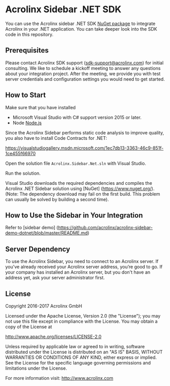 # Acrolinx Sidebar .NET SDK

You can use the Acrolinx sidebar .NET SDK [NuGet package](https://www.nuget.org/packages/Acrolinx.Sidebar/) to integrate Acrolinx in your .NET application. You can take deeper look into the SDK code in this repository.

## Prerequisites

Please contact Acrolinx SDK support (sdk-support@acrolinx.com) for initial consulting. 
We like to schedule a kickoff meeting to answer any questions about your integration project. 
After the meeting, we provide you with test server credentials and configuration settings you would need to get started.

## How to Start

Make sure that you have installed
* Microsoft Visual Studio with C# support version 2015 or later.
* Node [Node.js](https://nodejs.org/en/download/)

Since the Acrolinx Sidebar performs static code analysis to improve quality, you also have to install Code Contracts for .NET:

https://visualstudiogallery.msdn.microsoft.com/1ec7db13-3363-46c9-851f-1ce455f66970

Open the solution file `Acrolinx.Sidebar.Net.sln` with Visual Studio.

Run the solution.
 
Visual Studio downloads the required dependencies and compiles the Acrolinx .NET Sidebar solution using [NuGet] (https://www.nuget.org/).
(Note: The dependency download may fail on the first build. This problem can usually be solved by building a second time).

## How to Use the Sidebar in Your Integration

Refer to [sidebar demo] (https://github.com/acrolinx/acrolinx-sidebar-demo-dotnet/blob/master/README.md)

## Server Dependency

To use the Acrolinx Sidebar, you need to connect to an Acrolinx server. If you've already received your Acrolinx server address, you’re good to go. If your company has installed an Acrolinx server, but you don't have an address yet, ask your server administrator first.

## License

Copyright 2016-2017 Acrolinx GmbH

Licensed under the Apache License, Version 2.0 (the "License");
you may not use this file except in compliance with the License.
You may obtain a copy of the License at

http://www.apache.org/licenses/LICENSE-2.0

Unless required by applicable law or agreed to in writing, software
distributed under the License is distributed on an "AS IS" BASIS,
WITHOUT WARRANTIES OR CONDITIONS OF ANY KIND, either express or implied.
See the License for the specific language governing permissions and
limitations under the License.

For more information visit: http://www.acrolinx.com

